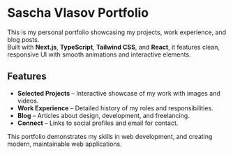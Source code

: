 # Sascha Vlasov Portfolio

This is my personal portfolio showcasing my projects, work experience, and blog posts.  
Built with **Next.js**, **TypeScript**, **Tailwind CSS**, and **React**, it features clean, responsive UI with smooth animations and interactive elements.

## Features

- **Selected Projects** – Interactive showcase of my work with images and videos.
- **Work Experience** – Detailed history of my roles and responsibilities.
- **Blog** – Articles about design, development, and freelancing.
- **Connect** – Links to social profiles and email for contact.

This portfolio demonstrates my skills in web development, and creating modern, maintainable web applications.
